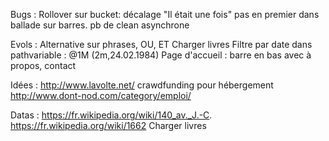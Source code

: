 Bugs : 
Rollover sur bucket: décalage
"Il était une fois" pas en premier dans ballade sur barres. pb de clean asynchrone

Evols : 
Alternative sur phrases, OU, ET
Charger livres
Filtre par date dans pathvariable : @1M    (2m,24.02.1984)
Page d'accueil : barre en bas avec à propos, contact

Idées : 
http://www.lavolte.net/
crawdfunding pour hébergement
http://www.dont-nod.com/category/emploi/

Datas :
https://fr.wikipedia.org/wiki/140_av._J.-C.
https://fr.wikipedia.org/wiki/1662
Charger livres
